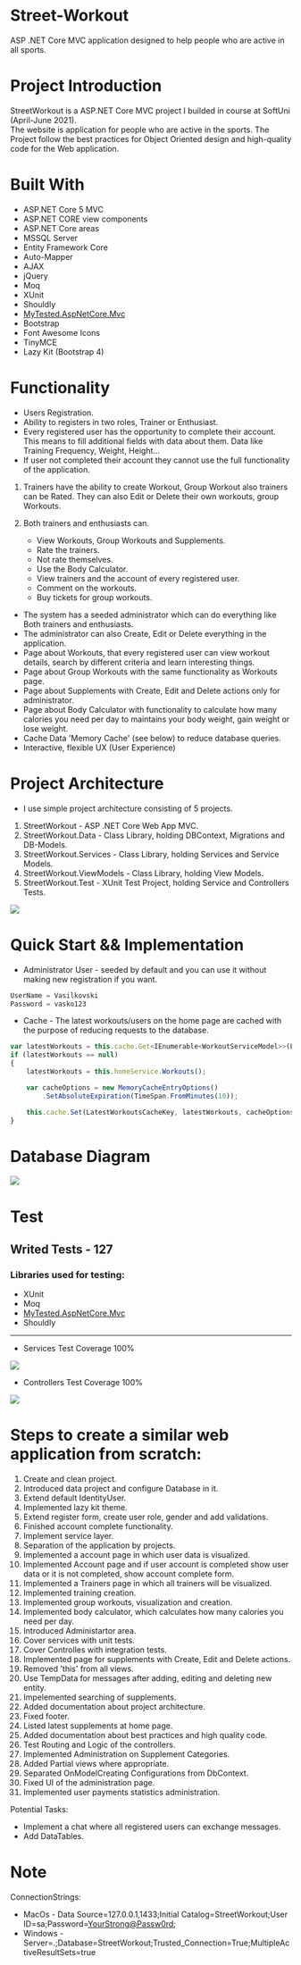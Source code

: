 #  Street-Workout
ASP .NET Core MVC application designed to help people who are active in all sports.

# Project Introduction
StreetWorkout is a ASP.NET Core MVC project I builded in course at SoftUni (April-June 2021). <br /> The website is application for people who are active in the sports. The Project follow the best practices for Object Oriented design and high-quality code for the Web application.

# Built With
* ASP.NET Core 5 MVC
* ASP.NET CORE view components
* ASP.NET Core areas
* MSSQL Server
* Entity Framework Core
* Auto-Mapper
* AJAX
* jQuery
* Moq
* XUnit
* Shouldly
* [MyTested.AspNetCore.Mvc](https://github.com/ivaylokenov/MyTested.AspNetCore.Mvc)
* Bootstrap
* Font Awesome Icons
* TinyMCE
* Lazy Kit (Bootstrap 4)

# Functionality
* Users Registration.
* Ability to registers in two roles, Trainer or Enthusiast.
* Every registered user has the opportunity to complete their account. This means to fill additional fields with data about them. Data like Training Frequency, Weight, Height...
* If user not completed their account they cannot use the full functionality of the application.
1. Trainers have the ability to create Workout, Group Workout also trainers can be Rated. They can also Edit or Delete their own workouts, group Workouts.
2. Both trainers and enthusiasts can.

    - View Workouts, Group Workouts and Supplements.
    - Rate the trainers.
    - Not rate themselves.
    - Use the Body Calculator. 
    - View trainers and the account of every registered user.
    - Comment on the workouts.
    - Buy tickets for group workouts.
* The system has a seeded administrator which can do everything like Both trainers and enthusiasts.
* The administrator can also Create, Edit or Delete everything in the application.
* Page about Workouts, that every registered user can view workout details, search by different criteria and learn interesting things.
* Page about Group Workouts with the same functionality as Workouts page.
* Page about Supplements with Create, Edit and Delete actions only for administrator.
* Page about Body Calculator with functionality to calculate how many calories you need per day to maintains your body weight, gain weight or lose weight.
* Cache Data 'Memory Cache' (see below) to reduce database queries.
* Interactive, flexible UX (User Experience)

# Project Architecture
* I use simple project architecture consisting of 5 projects.

1. StreetWorkout - ASP .NET Core Web App MVC.
2. StreetWorkout.Data - Class Library, holding DBContext, Migrations and DB-Models.
3. StreetWorkout.Services - Class Library, holding Services and Service Models.
4. StreetWorkout.ViewModels - Class Library, holding View Models.
5. StreetWorkout.Test - XUnit Test Project, holding Service and Controllers Tests.

![](img/ProjectArchitecture.jpg)

# Quick Start && Implementation

* Administrator User - seeded by default and you can use it without making new registration if you want.
```javascript
UserName = Vasilkovski
Password = vasko123
```

* Cache - The latest workouts/users on the home page are cached with the purpose of reducing requests to the database.

```javascript
var latestWorkouts = this.cache.Get<IEnumerable<WorkoutServiceModel>>(LatestWorkoutsCacheKey);
if (latestWorkouts == null)
{
    latestWorkouts = this.homeService.Workouts();

    var cacheOptions = new MemoryCacheEntryOptions()
        .SetAbsoluteExpiration(TimeSpan.FromMinutes(10));

    this.cache.Set(LatestWorkoutsCacheKey, latestWorkouts, cacheOptions);
}
```

# Database Diagram

![](img/DbDiagram.jpg)

# Test
## Writed Tests - 127
### Libraries used for testing:

* XUnit
* Moq
* [MyTested.AspNetCore.Mvc](https://github.com/ivaylokenov/MyTested.AspNetCore.Mvc)
* Shouldly

---

* Services Test Coverage 100%

![](img/ServicesTest.jpg)

* Controllers Test Coverage 100%

![](img/ControllersTests.jpg)

# Steps to create a similar web application from scratch:

1. Create and clean project.
2. Introduced data project and configure Database in it.
3. Extend default IdentityUser.
4. Implemented lazy kit theme.
5. Extend register form, create user role, gender and add validations.
6. Finished account complete functionality.
7. Implement service layer.
8. Separation of the application by projects.
9. Implemented a account page in which user data is visualized.
10. Implemented Account page and if user account is completed show user data or it is not completed, show account complete form.
11. Implemented a Trainers page in which all trainers will be visualized.
12. Implemented training creation.
13. Implemented group workouts, visualization and creation.
14. Implemented body calculator, which calculates how many calories you need per day.
15. Introduced Administartor area.
16. Cover services with unit tests.
17. Cover Controlles with integration tests.
18. Implemented page for supplements with Create, Edit and Delete actions.
19. Removed 'this' from all views.
20. Use TempData for messages after adding, editing and deleting new entity.
21. Impelemented searching of supplements.
22. Added documentation about project architecture.
23. Fixed footer.
24. Listed latest supplements at home page.
25. Added documentation about best practices and high quality code.
26. Test Routing and Logic of the controllers.
27. Implemented Administration on Supplement Categories.
28. Added Partial views where appropriate.
29. Separated OnModelCreating Configurations from DbContext.
30. Fixed UI of the administration page.
31. Implemented user payments statistics administration.

Potential Tasks:
- Implement a chat where all registered users can exchange messages.
- Add DataTables.

# Note
ConnectionStrings:
* MacOs - Data Source=127.0.0.1,1433;Initial Catalog=StreetWorkout;User ID=sa;Password=<YourStrong@Passw0rd>;
* Windows - Server=.;Database=StreetWorkout;Trusted_Connection=True;MultipleActiveResultSets=true
